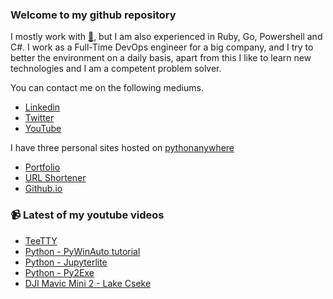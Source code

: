 ### Welcome to my github repository

I mostly work with [:snake:](https://www.python.org/), but I am also experienced in Ruby, Go, Powershell and C#. I work as a Full-Time DevOps engineer for a big company, and I try to better the environment on a daily basis, apart from this I like to learn new technologies and I am a competent problem solver.

You can contact me on the following mediums.
- [Linkedin](https://www.linkedin.com/in/r3ap3rpy)
- [Twitter](https://twitter.com/r3ap3rpy)
- [YouTube](https://www.youtube.com/channel/UC1qkMXH8d2I9DDAtBSeEHqg)

I have three personal sites hosted on [pythonanywhere](https://www.pythonanywhere.com/)
- [Portfolio](http://r3ap3rpy.pythonanywhere.com/)
- [URL Shortener](http://shortenpy.pythonanywhere.com/)
- [Github.io](https://r3ap3rpy.github.io/)

### :video_camera: Latest of my youtube videos
<!-- YOUTUBE:START -->
- [TeeTTY](https://www.youtube.com/watch?v=V0kAaJ8vMI4)
- [Python - PyWinAuto tutorial](https://www.youtube.com/watch?v=29yKuQYejOQ)
- [Python - Jupyterlite](https://www.youtube.com/watch?v=taHjtjRxIt8)
- [Python - Py2Exe](https://www.youtube.com/watch?v=rFKBnh1W-v0)
- [DJI Mavic Mini 2 - Lake Cseke](https://www.youtube.com/watch?v=N8yO8Vo3CFg)
<!-- YOUTUBE:END -->

